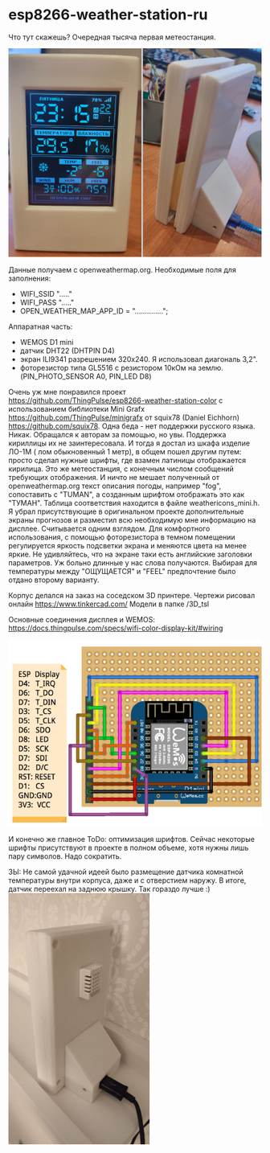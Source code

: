 # esp8266-weather-station-ru
Что тут скажешь? Очередная тысяча первая метеостанция.

<img src="img/5_1_1.png">

Данные получаем с openweathermap.org. 
Необходимые поля для заполнения:

- WIFI_SSID "....."
- WIFI_PASS "....."
- OPEN_WEATHER_MAP_APP_ID = "..............";

Аппаратная часть:
- WEMOS D1 mini
- датчик DHT22 (DHTPIN D4)
- экран ILI9341 разрешением 320х240. Я использовал диагональ 3,2".
- фоторезистор типа GL5516 с резистором 10кОм на землю. (PIN_PHOTO_SENSOR A0, PIN_LED D8)

Очень уж мне понравился проект https://github.com/ThingPulse/esp8266-weather-station-color 
с использованием библиотеки Mini Grafx https://github.com/ThingPulse/minigrafx от squix78 (Daniel Eichhorn) https://github.com/squix78.
Одна беда - нет поддержки русского языка. Никак. Обращался к авторам за помощью, но увы. Поддержка кириллицы их не заинтересовала.
И тогда я достал из шкафа изделие ЛО-1М ( лом обыкновенный 1 метр), в общем пошел другим путем: просто сделал нужные шрифты, где взамен латиницы отображается кирилица. 
Это же метеостанция, с конечным числом сообщений требующих отображения. И ничто не мешает полученный от openweathermap.org текст описания погоды, например "fog", сопоставить с "TUMAN", а созданным шрифтом отображать это как "ТУМАН".
Таблица соответствия находится в файле weathericons_mini.h.
Я убрал присутствующие в оригинальном проекте дополнительные экраны прогнозов и разместил всю необходимую мне информацию на дисплее. 
Считывается одним взглядом.
Для комфортного использования, с помощью фоторезистора в темном помещении регулируется яркость подсветки экрана и меняются цвета на менее яркие.
Не удивляйтесь, что на экране таки есть английские заголовки параметров. Уж больно длинные у нас слова получаются. Выбирая для температуры между "ОЩУЩАЕТСЯ" и "FEEL" предпочтение было отдано второму варианту.

Корпус делался на заказ на соседском 3D принтере. 
Чертежи рисовал онлайн https://www.tinkercad.com/
Модели в папке /3D_tsl

Основные соединения дисплея и WEMOS: https://docs.thingpulse.com/specs/wifi-color-display-kit/#wiring

<img src="img/4_1_1.png">

И конечно же главное ToDo: оптимизация шрифтов. Сейчас некоторые шрифты присутствуют в проекте в полном объеме, хотя нужны лишь пару символов. Надо сократить.

ЗЫ: Не самой удачной идеей было размещение датчика комнатной температуры внутри корпуса, даже и с отверстием наружу. В итоге, датчик переехал на заднюю крышку. Так гораздо лучше :)
<img src="img/6_1_2.jpg">
